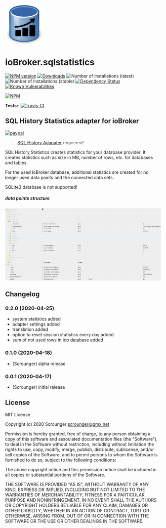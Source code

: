 ![Logo](admin/sqlstatistics.png)
# ioBroker.sqlstatistics

[![NPM version](http://img.shields.io/npm/v/iobroker.sqlstatistics.svg)](https://www.npmjs.com/package/iobroker.sqlstatistics)
[![Downloads](https://img.shields.io/npm/dm/iobroker.sqlstatistics.svg)](https://www.npmjs.com/package/iobroker.sqlstatistics)
![Number of Installations (latest)](http://iobroker.live/badges/sqlstatistics-installed.svg)
![Number of Installations (stable)](http://iobroker.live/badges/sqlstatistics-stable.svg)
[![Dependency Status](https://img.shields.io/david/Scrounger/iobroker.sqlstatistics.svg)](https://david-dm.org/Scrounger/iobroker.sqlstatistics)
[![Known Vulnerabilities](https://snyk.io/test/github/Scrounger/ioBroker.sqlstatistics/badge.svg)](https://snyk.io/test/github/Scrounger/ioBroker.sqlstatistics)

[![NPM](https://nodei.co/npm/iobroker.sqlstatistics.png?downloads=true)](https://nodei.co/npm/iobroker.sqlstatistics/)

**Tests:**: [![Travis-CI](http://img.shields.io/travis/Scrounger/ioBroker.linkeddevices/master.svg)](https://travis-ci.org/Scrounger/ioBroker.sqlstatistics)

## SQL History Statistics adapter for ioBroker
[![paypal](https://www.paypalobjects.com/en_US/i/btn/btn_donateCC_LG.gif)](https://www.paypal.com/cgi-bin/webscr?cmd=_s-xclick&hosted_button_id=VWAXSTS634G88&source=url)

> [SQL History Adapater](https://github.com/ioBroker/ioBroker.sql/blob/master/README.md) requiered!

SQL History Statistics creates statistics for your database provider. It creates statistics such as size in MB, number of rows, etc. for databases and tables.

For the used IoBroker database, additional statistics are created for no longer used data points and the connected data sets.

SQLite3 database is not supported!

##### data points structure
![stucture](docs/en/img/datapoints.png)

## Changelog

### 0.2.0 (2020-04-25)
* system statistics added
* adapter settings added
* translation added
* option to reset session statistics every day added
* sum of not used rows in iob database added

### 0.1.0 (2020-04-18)
* (Scrounger) alpha release

### 0.0.1 (2020-04-17)
* (Scrounger) initial release

## License
MIT License

Copyright (c) 2020 Scrounger <scrounger@gmx.net>

Permission is hereby granted, free of charge, to any person obtaining a copy
of this software and associated documentation files (the "Software"), to deal
in the Software without restriction, including without limitation the rights
to use, copy, modify, merge, publish, distribute, sublicense, and/or sell
copies of the Software, and to permit persons to whom the Software is
furnished to do so, subject to the following conditions:

The above copyright notice and this permission notice shall be included in all
copies or substantial portions of the Software.

THE SOFTWARE IS PROVIDED "AS IS", WITHOUT WARRANTY OF ANY KIND, EXPRESS OR
IMPLIED, INCLUDING BUT NOT LIMITED TO THE WARRANTIES OF MERCHANTABILITY,
FITNESS FOR A PARTICULAR PURPOSE AND NONINFRINGEMENT. IN NO EVENT SHALL THE
AUTHORS OR COPYRIGHT HOLDERS BE LIABLE FOR ANY CLAIM, DAMAGES OR OTHER
LIABILITY, WHETHER IN AN ACTION OF CONTRACT, TORT OR OTHERWISE, ARISING FROM,
OUT OF OR IN CONNECTION WITH THE SOFTWARE OR THE USE OR OTHER DEALINGS IN THE
SOFTWARE.